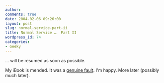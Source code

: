 ```yaml
---
author:
comments: true
date: 2004-02-06 09:26:00
layout: post
slug: normal-service-part-ii
title: Normal Service …  Part II
wordpress_id: 74
categories:
- Geeky
---
```


… will be resumed as soon as possible.

My iBook is mended. It was a [genuine fault](http://db.tidbits.com/getbits.acgi?tbart=07527). I'm happy. More later (possibly much later).
